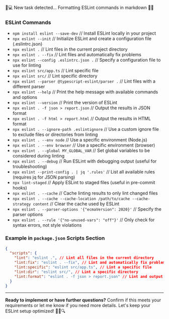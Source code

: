 👾💻 New task detected... Formatting ESLint commands in markdown 🥷🔧

### **ESLint Commands**

- `npm install eslint --save-dev` // Install ESLint locally in your project
- `npx eslint --init` // Initialize ESLint and create a configuration file (.eslintrc.json)
- `npx eslint .` // Lint files in the current project directory
- `npx eslint . --fix` // Lint files and automatically fix problems
- `npx eslint --config .eslintrc.json .` // Specify a configuration file to use for linting
- `npx eslint src/app.ts` // Lint specific file
- `npx eslint src/` // Lint specific directory
- `npx eslint --parser @typescript-eslint/parser .` // Lint files with a different parser
- `npx eslint --help` // Print the help message with available commands and options
- `npx eslint --version` // Print the version of ESLint
- `npx eslint . -f json > report.json` // Output the results in JSON format
- `npx eslint . -f html > report.html` // Output the results in HTML format
- `npx eslint . --ignore-path .eslintignore` // Use a custom ignore file to exclude files or directories from linting
- `npx eslint . --env node` // Use a specific environment (Node.js)
- `npx eslint . --env browser` // Use a specific environment (browser)
- `npx eslint . --global MY_GLOBAL_VAR` // Set global variables to be considered during linting
- `npx eslint . --debug` // Run ESLint with debugging output (useful for troubleshooting)
- `npx eslint --print-config . | jq '.rules'` // List all available rules (requires jq for JSON parsing)
- `npx lint-staged` // Apply ESLint to staged files (useful in pre-commit hooks)
- `npx eslint . --cache` // Cache linting results to only lint changed files
- `npx eslint . --cache --cache-location /path/to/cache --cache-strategy content` // Clear the cache used by ESLint
- `npx eslint . --parser-options '{"ecmaVersion": 2020}'` // Specify the parser options
- `npx eslint . --rule '{"no-unused-vars": "off"}'` // Only check for syntax errors, not style violations

### **Example in `package.json` Scripts Section**

```json
{
  "scripts": {
    "lint": "eslint .", // Lint all files in the current directory
    "lint:fix": "eslint . --fix", // Lint and automatically fix problems
    "lint:specific": "eslint src/app.ts", // Lint a specific file
    "lint:dir": "eslint src/", // Lint a specific directory
    "lint:format": "eslint . -f json > report.json" // Lint and output the results in JSON format
  }
}
```

---

**Ready to implement or have further questions?** Confirm if this meets your requirements or let me know if you need more details. Let's keep your ESLint setup optimized! 🧑‍💻🔍